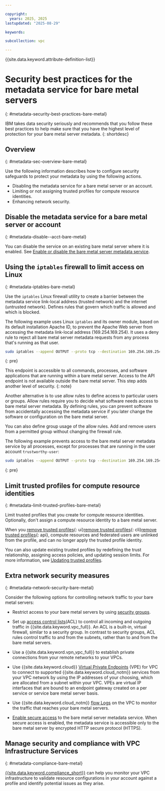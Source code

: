 ```yaml
---

copyright:
  years: 2025, 2025
lastupdated: "2025-08-29"

keywords:

subcollection: vpc

---
```


{{site.data.keyword.attribute-definition-list}}

# Security best practices for the metadata service for bare metal servers
{: #metadata-security-best-practices-bare-metal}

IBM takes data security seriously and recommends that you follow these best practices to help make sure that you have the highest level of protection for your bare metal server metadata.
{: shortdesc}

## Overview
{: #metadata-sec-overview-bare-metal}

Use the following information describes how to configure security safeguards to protect your metadata by using the following actions.

* Disabling the metadata service for a bare metal server or an account.
* Limiting or not assigning trusted profiles for compute resource identities.
* Enhancing network security.

## Disable the metadata service for a bare metal server or account
{: #metadata-disable--acct-bare-metal}

You can disable the service on an existing bare metal server where it is enabled. See [Enable or disable the bare metal server metadata service](/docs/vpc?topic=vpc-configure-metadata-service-bare-metal#metadata-service-enable-bare-metal).

## Using the `iptables` firewall to limit access on Linux
{: #metadata-iptables-bare-metal}

Use the `iptables` Linux firewall utility to create a barrier between the metadata service link-local address (trusted network) and the internet (untrusted network). Defines rules that govern which traffic is allowed and which is blocked.

The following example uses Linux `iptables` and its owner module, based on its default installation Apache ID, to prevent the Apache Web server from accessing the metadata link-local address (169.254.169.254). It uses a deny rule to reject all bare metal server metadata requests from any process that's running as that user.

```sh
sudo iptables --append OUTPUT --proto tcp --destination 169.254.169.254 --match owner --uid-owner apache --jump REJECT
```
{: pre}

 This endpoint is accessible to all commands, processes, and software applications that are running within a bare metal server. Access to the API endpoint is not available outside the bare metal server. This step adds another level of security.
 {: note}

Another alternative is to use allow rules to define access to particular users or groups. Allow rules require you to decide what software needs access to bare metal server metadata. By defining rules, you can prevent software from accidentally accessing the metadata service if you later change the software or configuration on the bare metal server.

You can also define group usage of the allow rules. Add and remove users from a permitted group without changing the firewall rule.

The following example prevents access to the bare metal server metadata service by all processes, except for processes that are running in the user account `trustworthy-user`:

```sh
sudo iptables --append OUTPUT --proto tcp --destination 169.254.169.254 --match owner ! --uid-owner trustworthy-user --jump REJECT
```
{: pre}

## Limit trusted profiles for compute resource identities
{: #metadata-limit-trusted-profiles-bare-metal}

Limit trusted profiles that you create for compute resource identities. Optionally, don't assign a compute resource identity to a bare metal server.

When you [remove trusted profiles](/docs/account?topic=account-trusted-profile-update&interface=ui#remove-tp-console){: ui}[remove trusted profiles](/docs/account?topic=account-trusted-profile-update&interface=cli#remove-tp-cli){: cli}[remove trusted profiles](/docs/account?topic=account-trusted-profile-update&interface=api#remove-tp-api){: api}, compute resources and federated users are unlinked from the profile, and can no longer apply the trusted profile identity.

You can also update existing trusted profiles by redefining the trust relationship, assigning access policies, and updating session limits. For more information, see [Updating trusted profiles](/docs/account?topic=account-trusted-profile-update).

## Extra network security measures
{: #metadata-network-security-bare-metal}

Consider the following options for controlling network traffic to your bare metal servers:

* Restrict access to your bare metal servers by using [security groups](/docs/vpc?topic=vpc-configuring-the-security-group).

* Set up [access control lists](/docs/vpc?topic=vpc-using-acls)(ACL) to control all incoming and outgoing traffic in {{site.data.keyword.vpc_full}}. An ACL is a built-in, virtual firewall, similar to a security group. In contrast to security groups, ACL rules control traffic to and from the subnets, rather than to and from the bare metal servers.

* Use a {{site.data.keyword.vpn_vpc_full}} to establish private connections from your remote networks to your VPCs.

* Use {{site.data.keyword.cloud}} [Virtual Private Endpoints](/docs/vpc?topic=vpc-about-vpe) (VPE) for VPC to connect to supported {{site.data.keyword.cloud_notm}} services from your VPC network by using the IP addresses of your choosing, which are allocated from a subnet within your VPC. VPEs are virtual IP interfaces that are bound to an endpoint gateway created on a per service or service bare metal server basis.

* Use {{site.data.keyword.cloud_notm}} [flow Logs](/docs/vpc?topic=vpc-flow-logs) on the VPC to monitor the traffic that reaches your bare metal servers.

* [Enable secure access](/docs/vpc?topic=vpc-imd-configure-service&interface=ui#secure-access-ui) to the bare metal server metadata service. When secure access is enabled, the metadata service is accessible only to the bare metal server by encrypted HTTP secure protocol (HTTPS).

## Manage security and compliance with VPC Infrastructure Services
{: #metadata-compliance-bare-metal}

[{{site.data.keyword.compliance_short}}](/docs/security-compliance?topic=security-compliance-getting-started) can help you monitor your VPC infrastructure to validate resource configurations in your account against a profile and identify potential issues as they arise.
